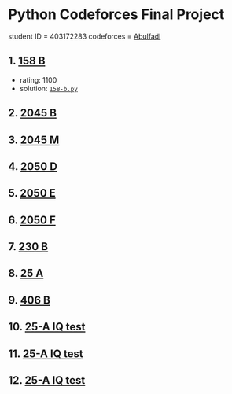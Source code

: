 # Python Codeforces Final Project

student ID = 403172283
codeforces = [Abulfadl](https://codeforces.com/profile/Abulfadl)

## 1. [158 B](https://codeforces.com/problemset/problem/158/B)
- rating: 1100
- solution: [`158-b.py`](https://github.com/Abulfadl-Ahmadi/sut-python/blob/main/158-b.py)

## 2. [2045 B](https://codeforces.com/problemset/problem/2045/B)

## 3. [2045 M](https://codeforces.com/problemset/problem/2045/M)

## 4. [2050 D](https://codeforces.com/problemset/problem/2050/D)

## 5. [2050 E](https://codeforces.com/problemset/problem/2050/E)

## 6. [2050 F](https://codeforces.com/problemset/problem/2050/F)

## 7. [230 B](https://codeforces.com/problemset/problem/230/B)

## 8. [25 A](https://codeforces.com/problemset/problem/25/A)

## 9. [406 B](https://codeforces.com/problemset/problem/706/B)

## 10. [25-A IQ test](https://codeforces.com/problemset/problem/25/A)

## 11. [25-A IQ test](https://codeforces.com/problemset/problem/25/A)

## 12. [25-A IQ test](https://codeforces.com/problemset/problem/25/A)

